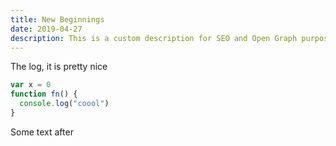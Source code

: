 ```yaml
---
title: New Beginnings
date: 2019-04-27
description: This is a custom description for SEO and Open Graph purposes, rather than the default generated excerpt. Simply add a description field to the frontmatter.
---
```


The log, it is pretty nice

```js
var x = 0
function fn() {
  console.log("coool")
}
```

Some text after
